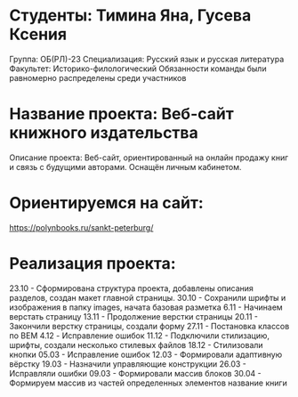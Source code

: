 # Студенты: Тимина Яна, Гусева Ксения
Группа: ОБ(РЛ)-23
Специализация: Русский язык и русская литература
Факультет: Историко-филологический
Обязанности команды были равномерно распределены среди участников
# Название проекта: Веб-сайт книжного издательства
Описание проекта: Веб-сайт, ориентированный на онлайн продажу книг и связь с будущими авторами. Оснащён личным кабинетом.
# Ориентируемся на сайт: 
https://polynbooks.ru/sankt-peterburg/
# Реализация проекта: 
23.10 - Сформирована структура проекта, добавлены описания разделов, создан макет главной страницы.
30.10 - Сохранили шрифты и изображения в папку images, начата базовая разметка
6.11 - Начинаем верстать страницу
13.11 - Продолжение верстки страницы
20.11 -  Закончили верстку страницы, создали форму
27.11 - Постановка классов по BEM
4.12 - Исправление ошибок 
11.12 - Подключили стилизацию, шрифты, создали несколько стилевых файлов
18.12 - Стилизовали кнопки 
05.03 - Исправление ошибок
12.03 - Формировали адаптивную вёрстку
19.03 - Назначили управляющие конструкции
26.03 - Исправляли ошибки
09.03 - Формировали массив блоков 
30.04 - Формируем массив из частей определенных элементов название книги 